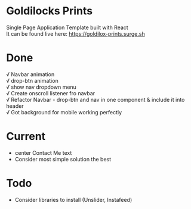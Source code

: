 # Goldilocks Prints
Single Page Application Template built with React <br />
It can be found live here: https://goldilox-prints.surge.sh

# Done
√  Navbar animation <br />
√ drop-btn animation <br />
√ show nav dropdown menu <br />
√ Create onscroll listener fro navbar <br />
√ Refactor Navbar - drop-btn and nav in one component & include it into header <br />
√ Got background for mobile working perfectly <br />

# Current
- center Contact Me text
- Consider most simple solution the best

# Todo
- Consider libraries to install (Unslider, Instafeed)
